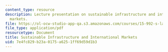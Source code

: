 ```yaml
---
content_type: resource
description: Lecture presentation on sustainable infrastructure and international
  markets.
file: https://ol-ocw-studio-app-qa.s3.amazonaws.com/courses/15-992-s-lab-laboratory-for-sustainable-business-spring-2008/7e4fc829b23a0175a6251ff69d59d1b3_lec_16.pdf
file_type: application/pdf
resourcetype: Document
title: Sustainable Infrastructure and International Markets
uid: 7e4fc829-b23a-0175-a625-1ff69d59d1b3
---
```

